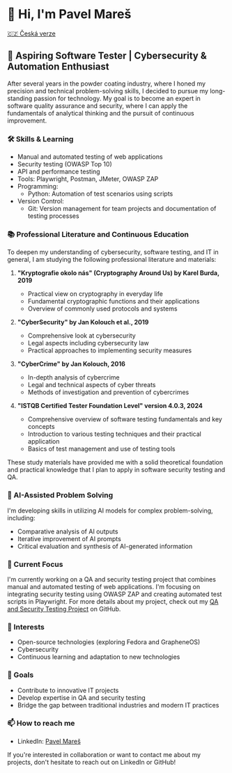 # 👋 Hi, I'm Pavel Mareš

[🇨🇿 Česká verze](https://github.com/painter99/painter99/blob/main/README_CS.md)

## 🚀 Aspiring Software Tester | Cybersecurity & Automation Enthusiast

After several years in the powder coating industry, where I honed my precision and technical problem-solving skills, I decided to pursue my long-standing passion for technology. My goal is to become an expert in software quality assurance and security, where I can apply the fundamentals of analytical thinking and the pursuit of continuous improvement.

### 🛠 Skills & Learning
- Manual and automated testing of web applications
- Security testing (OWASP Top 10)
- API and performance testing
- Tools: Playwright, Postman, JMeter, OWASP ZAP
- Programming: 
  * Python: Automation of test scenarios using scripts
- Version Control: 
  * Git: Version management for team projects and documentation of testing processes

### 📚 Professional Literature and Continuous Education

To deepen my understanding of cybersecurity, software testing, and IT in general, I am studying the following professional literature and materials:

1. **"Kryptografie okolo nás" (Cryptography Around Us) by Karel Burda, 2019**
   - Practical view on cryptography in everyday life
   - Fundamental cryptographic functions and their applications
   - Overview of commonly used protocols and systems

2. **"CyberSecurity" by Jan Kolouch et al., 2019**
   - Comprehensive look at cybersecurity
   - Legal aspects including cybersecurity law
   - Practical approaches to implementing security measures

3. **"CyberCrime" by Jan Kolouch, 2016**
   - In-depth analysis of cybercrime
   - Legal and technical aspects of cyber threats
   - Methods of investigation and prevention of cybercrimes

4. **"ISTQB Certified Tester Foundation Level" version 4.0.3, 2024**
   - Comprehensive overview of software testing fundamentals and key concepts
   - Introduction to various testing techniques and their practical application
   - Basics of test management and use of testing tools

These study materials have provided me with a solid theoretical foundation and practical knowledge that I plan to apply in software security testing and QA.

### 🤖 AI-Assisted Problem Solving
I'm developing skills in utilizing AI models for complex problem-solving, including:
- Comparative analysis of AI outputs
- Iterative improvement of AI prompts
- Critical evaluation and synthesis of AI-generated information

### 🌱 Current Focus
I'm currently working on a QA and security testing project that combines manual and automated testing of web applications. I'm focusing on integrating security testing using OWASP ZAP and creating automated test scripts in Playwright. For more details about my project, check out my [QA and Security Testing Project](https://github.com/painter99/QA-and-Security-Testing-Project/blob/main/README.md) on GitHub.

### 🔭 Interests
- Open-source technologies (exploring Fedora and GrapheneOS)
- Cybersecurity
- Continuous learning and adaptation to new technologies

### 🎯 Goals
- Contribute to innovative IT projects
- Develop expertise in QA and security testing
- Bridge the gap between traditional industries and modern IT practices

### 📫 How to reach me
- LinkedIn: [Pavel Mareš](https://linkedin.com/in/pavel-mares-p99)

If you're interested in collaboration or want to contact me about my projects, don't hesitate to reach out on LinkedIn or GitHub!
